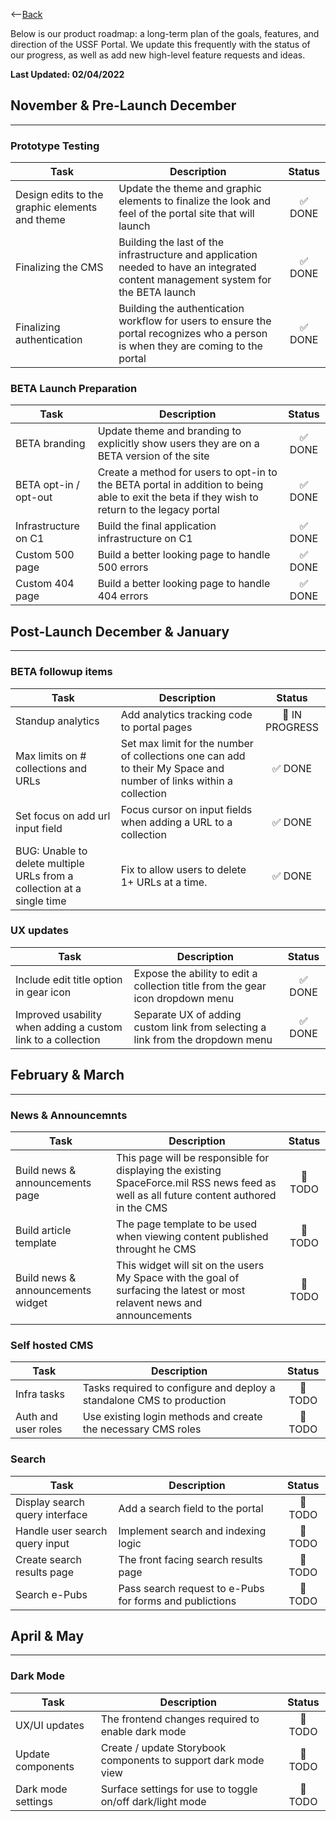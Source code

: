 <--[Back](https://ussf-orbit.github.io/ussf-portal/portal-updates)

Below is our product roadmap: a long-term plan of the goals, features, and direction of the USSF Portal. We update this frequently with the status of our progress, as well as add new high-level feature requests and ideas.

**Last Updated: 02/04/2022**

## November & Pre-Launch December

____________________________________________________

### Prototype Testing

| Task  | Description | Status |
| ------ | ------ | :------: |
| Design edits to the graphic elements and theme | Update the theme and graphic elements to finalize the look and feel of the portal site that will launch | :white_check_mark: DONE |
| Finalizing the CMS | Building the last of the infrastructure and application needed to have an integrated content management system for the BETA launch | :white_check_mark: DONE |
| Finalizing authentication | Building the authentication workflow for users to ensure the portal recognizes who a person is when they are coming to the portal | :white_check_mark: DONE |

### BETA Launch Preparation

| Task  | Description | Status |
| ------ | ------ | :------: |
| BETA branding | Update theme and branding to explicitly show users they are on a BETA version of the site | :white_check_mark: DONE |
| BETA opt-in / opt-out | Create a method for users to opt-in to the BETA portal in addition to being able to exit the beta if they wish to return to the legacy portal | :white_check_mark: DONE |
| Infrastructure on C1 | Build the final application infrastructure on C1 | :white_check_mark: DONE |
| Custom 500 page | Build a better looking page to handle 500 errors | :white_check_mark: DONE |
| Custom 404 page | Build a better looking page to handle 404 errors | :white_check_mark: DONE |

## Post-Launch December & January

____________________________________________________

### BETA followup items

| Task  | Description | Status |
| ------ | ------ | :------: |
| Standup analytics | Add analytics tracking code to portal pages | :construction: IN PROGRESS |
| Max limits on # collections and URLs | Set max limit for the number of collections one can add to their My Space and number of links within a collection | :white_check_mark: DONE |
| Set focus on add url input field | Focus cursor on input fields when adding a URL to a collection | :white_check_mark: DONE |
| BUG: Unable to delete multiple URLs from a collection at a single time | Fix to allow users to delete 1+ URLs at a time. | :white_check_mark: DONE |

### UX updates

| Task  | Description | Status |
| ------ | ------ | :------: |
| Include edit title option in gear icon | Expose the ability to edit a collection title from the gear icon dropdown menu | :white_check_mark: DONE |
| Improved usability when adding a custom link to a collection | Separate UX of adding custom link from selecting a link from the dropdown menu | :white_check_mark: DONE |

## February & March

____________________________________________________

### News & Announcemnts

| Task  | Description | Status |
| ------ | ------ | :------: |
| Build news & announcements page | This page will be responsible for displaying the existing SpaceForce.mil RSS news feed as well as all future content authored in the CMS | :construction: TODO |
| Build article template | The page template to be used when viewing content published throught he CMS | :construction: TODO |
| Build news & announcements widget | This widget will sit on the users My Space with the goal of surfacing the latest or most relavent news and announcements | :construction: TODO |

### Self hosted CMS

| Task  | Description | Status |
| ------ | ------ | :------: |
| Infra tasks | Tasks required to configure and deploy a standalone CMS to production | :construction: TODO |
| Auth and user roles | Use existing login methods and create the necessary CMS roles | :construction: TODO |

### Search

| Task  | Description | Status |
| ------ | ------ | :------: |
| Display search query interface | Add a search field to the portal | :construction: TODO |
| Handle user search query input | Implement search and indexing logic | :construction: TODO |
| Create search results page | The front facing search results page | :construction: TODO |
| Search e-Pubs | Pass search request to e-Pubs for forms and publictions | :construction: TODO |

## April & May

____________________________________________________

### Dark Mode

| Task  | Description | Status |
| ------ | ------ | :------: |
| UX/UI updates | The frontend changes required to enable dark mode | :construction: TODO |
| Update components | Create / update Storybook components to support dark mode view | :construction: TODO |
| Dark mode settings | Surface settings for use to toggle on/off dark/light mode | :construction: TODO |
